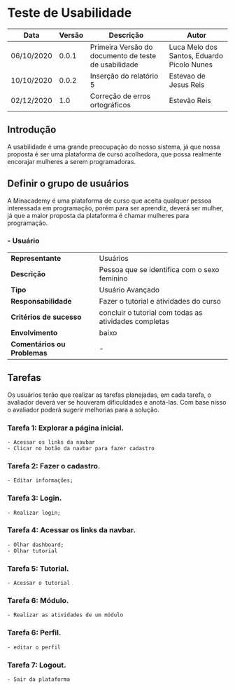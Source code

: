 # Teste de Usabilidade

| Data | Versão | Descrição | Autor |
|----|------|---------|-----|
|06/10/2020|0.0.1|Primeira Versão do documento de teste de usabilidade|Luca Melo dos Santos, Eduardo Picolo Nunes|
|10/10/2020|0.0.2|Inserção do relatório 5|Estevao de Jesus Reis|
|02/12/2020|1.0  | Correção de erros ortográficos|Estevão Reis|


## Introdução

A usabilidade é uma  grande preocupação do nosso sistema, já que nossa proposta é ser uma plataforma de curso acolhedora, que possa realmente encorajar mulheres a serem programadoras.

## Definir o grupo de usuários

A Minacademy é uma plataforma de curso que aceita qualquer pessoa interessada em programação, porém para ser aprendiz, deverá ser mulher, já que a maior proposta da plataforma é chamar mulheres para programação.

### - Usuário

|               |           |
|---------------|----------|
| **Representante** | Usuários |
| **Descrição** | Pessoa que se identifica com o sexo feminino |
| **Tipo** | Usuário Avançado |
| **Responsabilidade** | Fazer o tutorial e atividades do curso |
| **Critérios de sucesso** | concluir o tutorial com todas as atividades completas |
| **Envolvimento** | baixo |
| **Comentários ou Problemas** | - |

## Tarefas

Os usuários terão que realizar as tarefas planejadas, em cada tarefa, o avaliador deverá ver se houveram dificuldades e anotá-las. Com base nisso o avaliador poderá sugerir melhorias para a solução.

### Tarefa 1: Explorar a página inicial.
	- Acessar os links da navbar
	- Clicar no botão da navbar para fazer cadastro

### Tarefa 2: Fazer o cadastro.
	- Editar informações;

### Tarefa 3: Login.
	- Realizar login;

### Tarefa 4: Acessar os links da navbar.
	- Olhar dashboard;
	- Olhar tutorial	

### Tarefa 5: Tutorial.
	- Acessar o tutorial
	
### Tarefa 6: Módulo.
	- Realizar as atividades de um módulo

### Tarefa 6: Perfil.
	- editar o perfil

### Tarefa 7: Logout.
	- Sair da plataforma
	